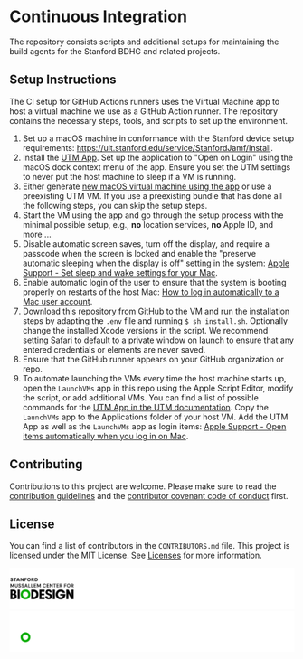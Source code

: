 <!--

This source file is part of the Stanford BDGH VirtualMachine project

SPDX-FileCopyrightText: 2023 Stanford University

SPDX-License-Identifier: MIT

-->

# Continuous Integration

The repository consists scripts and additional setups for maintaining the build agents for the Stanford BDHG and related projects.


## Setup Instructions

The CI setup for GitHub Actions runners uses the Virtual Machine app to host a virtual machine we use as a GitHub Action runner.
The repository contains the necessary steps, tools, and scripts to set up the environment.
1. Set up a macOS machine in conformance with the Stanford device setup requirements: https://uit.stanford.edu/service/StanfordJamf/Install.
2. Install the [UTM App](https://mac.getutm.app). Set up the application to "Open on Login" using the macOS dock context menu of the app. Ensure you set the UTM settings to never put the host machine to sleep if a VM is running.
3. Either generate [new macOS virtual machine using the app](https://docs.getutm.app/guest-support/macos/) or use a preexisting UTM VM. If you use a preexisting bundle that has done all the following steps, you can skip the setup steps.
4. Start the VM using the app and go through the setup process with the minimal possible setup, e.g., **no** location services, **no** Apple ID, and more ...
6. Disable automatic screen saves, turn off the display, and require a passcode when the screen is locked and enable the "preserve automatic sleeping when the display is off" setting in the system: [Apple Support - Set sleep and wake settings for your Mac](https://support.apple.com/guide/mac-help/set-sleep-and-wake-settings-mchle41a6ccd/mac).
7. Enable automatic login of the user to ensure that the system is booting properly on restarts of the host Mac: [How to log in automatically to a Mac user account](https://support.apple.com/en-us/HT201476).
8. Download this repository from GitHub to the VM and run the installation steps by adapting the `.env` file and running `$ sh install.sh`. Optionally change the installed Xcode versions in the script. We recommend setting Safari to default to a private window on launch to ensure that any entered credentials or elements are never saved.
9. Ensure that the GitHub runner appears on your GitHub organization or repo.
10. To automate launching the VMs every time the host machine starts up, open the `LaunchVMs` app in this repo using the Apple Script Editor, modify the script, or add additional VMs. You can find a list of possible commands for the [UTM App in the UTM documentation](https://docs.getutm.app/scripting/scripting/). Copy the `LaunchVMs` app to the Applications folder of your host VM. Add the UTM App as well as the `LaunchVMs` app as login items: [Apple Support - Open items automatically when you log in on Mac](https://support.apple.com/en-au/guide/mac-help/mh15189/mac).


## Contributing

Contributions to this project are welcome. Please make sure to read the [contribution guidelines](https://github.com/StanfordSpezi/.github/blob/main/CONTRIBUTING.md) and the [contributor covenant code of conduct](https://github.com/StanfordSpezi/.github/blob/main/CODE_OF_CONDUCT.md) first.


## License

You can find a list of contributors in the `CONTRIBUTORS.md` file.
This project is licensed under the MIT License. See [Licenses](https://github.com/StanfordSpezi/Spezi/tree/main/LICENSES) for more information.


![Stanford Byers Center for Biodesign Logo](https://raw.githubusercontent.com/StanfordBDHG/.github/main/assets/biodesign-footer-light.png#gh-light-mode-only)
![Stanford Byers Center for Biodesign Logo](https://raw.githubusercontent.com/StanfordBDHG/.github/main/assets/biodesign-footer-dark.png#gh-dark-mode-only)
